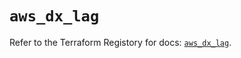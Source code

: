 # `aws_dx_lag`

Refer to the Terraform Registory for docs: [`aws_dx_lag`](https://registry.terraform.io/providers/hashicorp/aws/5.6.1/docs/resources/dx_lag).
